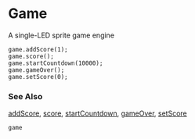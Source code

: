 # Game

A single-LED sprite game engine

```cards
game.addScore(1);
game.score();
game.startCountdown(10000);
game.gameOver();
game.setScore(0);
```

### See Also

[addScore](/reference/game/change-score-by), [score](/reference/game/score), [startCountdown](/reference/game/start-countdown), [gameOver](/reference/game/game-over), [setScore](/reference/game/set-score)

```package
game
```
